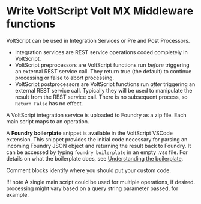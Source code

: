 # Write VoltScript Volt MX Middleware functions

VoltScript can be used in Integration Services or Pre and Post Processors.

- Integration services are REST service operations coded completely in VoltScript.
- VoltScript preprocessors are VoltScript functions run *before* triggering an external REST service call. They return true (the default) to continue processing or false to abort processing.
- VoltScript postprocessors are VoltScript functions run *after* triggering an external REST service call. Typically they will be used to manipulate the result from the REST service call. There is no subsequent process, so `Return False` has no effect.

A VoltScript integration service is uploaded to Foundry as a zip file. Each main script maps to an operation.

A **Foundry boilerplate** snippet is available in the VoltScript VSCode extension.  This snippet provides the initial code necessary for parsing an incoming Foundry JSON object and returning the result back to Foundry.  It can be accessed by typing `foundry boilerplate` in an empty .vss file. For details on what the boilerplate does, see [Understanding the boilerplate](../topicguides/boilerplate.md).

Comment blocks identify where you should put your custom code.

!!! note
    A single main script could be used for multiple operations, if desired. processing might vary based on a query string parameter passed, for example.